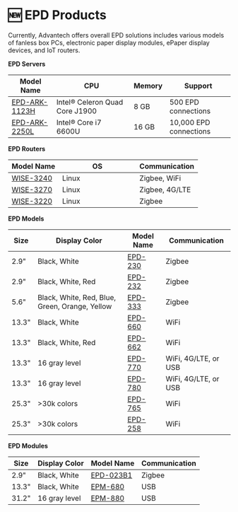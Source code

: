 # 🆕 EPD Products

Currently, Advantech offers overall EPD solutions includes various models of fanless box PCs, electronic paper display modules, ePaper display devices, and IoT routers.

**EPD Servers**

<table><thead><tr><th>Model Name</th><th width="159">CPU</th><th>Memory</th><th>Support</th></tr></thead><tbody><tr><td><a href="https://www.advantech.com/zh-tw/products/6a962f35-ccac-4443-8be0-1a8a98f1e784/epd-ark-1123h/mod_77dc458d-6996-4522-9288-087ac19e297a">EPD-ARK-1123H</a></td><td>Intel® Celeron Quad Core J1900</td><td>8 GB</td><td>500 EPD connections</td></tr><tr><td><a href="https://www.advantech.com/zh-tw/products/6a962f35-ccac-4443-8be0-1a8a98f1e784/epd-ark-2250l/mod_452b2201-6da6-4cc3-884f-86cc284ac528">EPD-ARK-2250L</a></td><td>Intel® Core i7 6600U</td><td>16 GB</td><td>10,000 EPD connections</td></tr></tbody></table>

**EPD Routers**

<table><thead><tr><th>Model Name</th><th width="159">OS</th><th>Communication</th></tr></thead><tbody><tr><td><a href="https://www.advantech.com/zh-tw/products/17cdfd4e-330f-4170-b458-fcdad89e5cea/wise-3240/mod_82cb0192-37e4-4fac-a3f6-89ef0b9534e4">WISE-3240</a></td><td>Linux</td><td>Zigbee, WiFi</td></tr><tr><td><a href="https://www.advantech.com/zh-tw/products/17cdfd4e-330f-4170-b458-fcdad89e5cea/wise-3270/mod_5580b4ce-a168-4314-bec4-facd1f296be8">WISE-3270</a></td><td>Linux</td><td>Zigbee, 4G/LTE</td></tr><tr><td><a href="https://www.advantech.com/zh-tw/products/17cdfd4e-330f-4170-b458-fcdad89e5cea/wise-3220/mod_3530a2be-431d-4e4a-b5cc-7156ea767895">WISE-3220</a></td><td>Linux</td><td>Zigbee</td></tr></tbody></table>

**EPD Models**

| Size  | Display Color                                  | Model Name                                                                                                                                 | Communication        |
| ----- | ---------------------------------------------- | ------------------------------------------------------------------------------------------------------------------------------------------ | -------------------- |
| 2.9"  | Black, White                                   | [EPD-230](https://www.advantech.com/zh-tw/products/31602356-e41f-4321-ba9f-012d50648c6b/epd-230/mod\_cf8f9a67-3bff-4018-9b11-02ef7b368853) | Zigbee               |
| 2.9"  | Black, White, Red                              | [EPD-232](https://www.advantech.com/zh-tw/products/31602356-e41f-4321-ba9f-012d50648c6b/epd-232/mod\_3573cb28-1807-486e-a927-28c08f69aefb) | Zigbee               |
| 5.6"  | Black, White, Red, Blue, Green, Orange, Yellow | [EPD-333](https://www.advantech.com/zh-tw/products/31602356-e41f-4321-ba9f-012d50648c6b/epd-333/mod\_379487f9-f4e0-4b2f-bc62-e1b10619f28e) | Zigbee               |
| 13.3" | Black, White                                   | [EPD-660](https://www.advantech.com/zh-tw/products/31602356-e41f-4321-ba9f-012d50648c6b/epd-660/mod\_176e02e8-1894-4021-a3a2-c9b3bdcb7dcb) | WiFi                 |
| 13.3" | Black, White, Red                              | [EPD-662](https://www.advantech.com/zh-tw/products/31602356-e41f-4321-ba9f-012d50648c6b/epd-662/mod\_b909a0f8-66e3-4090-ad41-e2f14c395e30) | WiFi                 |
| 13.3" | 16 gray level                                  | [EPD-770](https://www.advantech.com/zh-tw/products/31602356-e41f-4321-ba9f-012d50648c6b/epd-770/mod\_c8b3e742-7dbf-4194-b74b-d29b2a7e06b9) | WiFi, 4G/LTE, or USB |
| 13.3" | 16 gray level                                  | [EPD-780](https://www.advantech.com/zh-tw/products/31602356-e41f-4321-ba9f-012d50648c6b/epd-780/mod\_d7dfaaad-9b18-4527-90bb-ca87736319f4) | WiFi, 4G/LTE, or USB |
| 25.3" | >30k colors                                    | [EPD-765](https://www.advantech.com/zh-tw/products/31602356-e41f-4321-ba9f-012d50648c6b/epd-765/mod\_d80a7ba1-5993-4ddf-ae19-e3c8e6df16eb) | WiFi                 |
| 25.3" | >30k colors                                    | [EPD-258](https://www.advantech.com/zh-tw/products/31602356-e41f-4321-ba9f-012d50648c6b/epd-258/mod\_4fe940f0-9ae3-40d7-9b0a-a1778c7d0f3b) | WiFi                 |

**EPD Modules**

| Size  | Display Color | Model Name                                                                                                                                     | Communication |
| ----- | ------------- | ---------------------------------------------------------------------------------------------------------------------------------------------- | ------------- |
| 2.9"  | Black, White  | [EPD-023B1](https://www.advantech.com/zh-tw/products/31602356-e41f-4321-ba9f-012d50648c6b/epd-023b1/mod\_a6ea4cd8-6abe-4278-9b52-67134414496f) | Zigbee        |
| 13.3" | Black, White  | [EPM-680](https://www.advantech.com/zh-tw/products/31602356-e41f-4321-ba9f-012d50648c6b/epm-680/mod\_67dbe987-8c7b-4834-bb79-76a51ca063cf)     | USB           |
| 31.2" | 16 gray level | [EPM-880](https://www.advantech.com/zh-tw/products/31602356-e41f-4321-ba9f-012d50648c6b/epm-880/mod\_16ee75cf-4e4b-425c-913f-be9e5484c80b)     | USB           |

